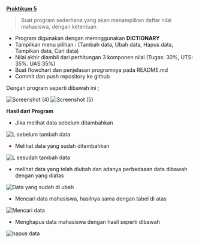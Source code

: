 **[Praktikum 5](url)**

>  Buat program sederhana yang akan menampilkan daftar nilai mahasiswa, dengan ketentuan

- Program digunakan dengan memnggunakan **DICTIONARY**
- Tampilkan menu pilihan : (Tambah data, Ubah data, Hapus data, Tampikan data, Cari data)
- Nilai akhir diambil  dari perhitungan 3 komponen nilai (Tugas: 30%, UTS: 35%. UAS:35%)
- Buat flowchart dan penjelasan programnya pada README.md
- Commit dan push repository ke github


Dengan program seperti dibawah ini ;


![Screenshot (4)](https://user-images.githubusercontent.com/56834389/70374494-68be2e80-1925-11ea-9d17-1830ac6d8de5.png)
![Screenshot (5)](https://user-images.githubusercontent.com/56834389/70374496-6cea4c00-1925-11ea-9fc4-c7dc4f8db5b5.png)


**Hasil dari Program**

- Jika melihat data sebelum ditambahkan

![L sebelum tambah data](https://user-images.githubusercontent.com/56834389/70374711-4843a380-1928-11ea-98fb-f204d329d789.png)

- Melihat data yang sudah ditambahkan

![L sesudah tambah data](https://user-images.githubusercontent.com/56834389/70374716-6f01da00-1928-11ea-98a7-ee4ed4156731.png)

- melihat data yang telah diubah dan adanya perbedaaan data dibawah dengan yang diatas

![Data yang sudah di ubah](https://user-images.githubusercontent.com/56834389/70374781-40383380-1929-11ea-9612-173dac6e4db0.png)

- Mencari data mahasiswa, hasilnya sama dengan tabel di atas

![Mencari data](https://user-images.githubusercontent.com/56834389/70374980-96a67180-192b-11ea-94de-fbeb54dd564c.png)

- Menghapus data mahasiswa dengan hasil seperti dibawah

![hapus data](https://user-images.githubusercontent.com/56834389/70375035-0fa5c900-192c-11ea-8ff5-c53629690739.png)

